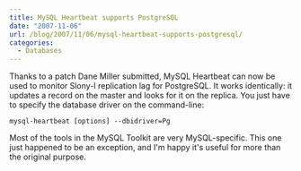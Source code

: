 ```yaml
---
title: MySQL Heartbeat supports PostgreSQL
date: "2007-11-06"
url: /blog/2007/11/06/mysql-heartbeat-supports-postgresql/
categories:
  - Databases
---
```

Thanks to a patch Dane Miller submitted, MySQL Heartbeat can now be used to monitor Slony-I replication lag for PostgreSQL. It works identically: it updates a record on the master and looks for it on the replica. You just have to specify the database driver on the command-line:

```
mysql-heartbeat [options] --dbidriver=Pg
```

Most of the tools in the MySQL Toolkit are very MySQL-specific. This one just happened to be an exception, and I'm happy it's useful for more than the original purpose.


